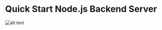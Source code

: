 # Quick Start Node.js Backend Server

![alt text](https://miro.medium.com/max/2102/1*q9myzo5Au8OfsaSrCodNmw.png)
